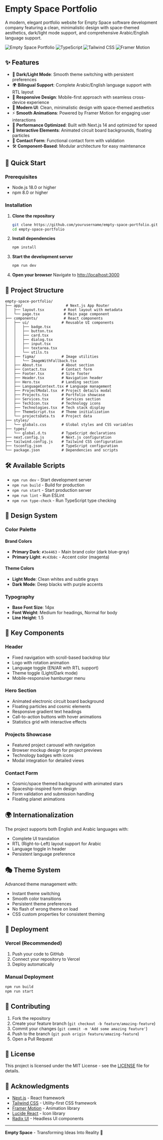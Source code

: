 # Empty Space Portfolio

A modern, elegant portfolio website for Empty Space software development company featuring a clean, minimalistic design with space-themed aesthetics, dark/light mode support, and comprehensive Arabic/English language support.

![Empty Space Portfolio](https://img.shields.io/badge/Next.js-14-black?style=for-the-badge&logo=next.js)
![TypeScript](https://img.shields.io/badge/TypeScript-5.2-blue?style=for-the-badge&logo=typescript)
![Tailwind CSS](https://img.shields.io/badge/Tailwind_CSS-3.3-38B2AC?style=for-the-badge&logo=tailwind-css)
![Framer Motion](https://img.shields.io/badge/Framer_Motion-10.16-0055FF?style=for-the-badge&logo=framer)

## ✨ Features

- 🌙 **Dark/Light Mode**: Smooth theme switching with persistent preferences
- 🌍 **Bilingual Support**: Complete Arabic/English language support with RTL layout
- 📱 **Responsive Design**: Mobile-first approach with seamless cross-device experience
- 🎨 **Modern UI**: Clean, minimalistic design with space-themed aesthetics
- ⚡ **Smooth Animations**: Powered by Framer Motion for engaging user interactions
- 🚀 **Performance Optimized**: Built with Next.js 14 and optimized for speed
- 🎯 **Interactive Elements**: Animated circuit board backgrounds, floating particles
- 📧 **Contact Form**: Functional contact form with validation
- 🛠 **Component-Based**: Modular architecture for easy maintenance

## 🚀 Quick Start

### Prerequisites

- Node.js 18.0 or higher
- npm 8.0 or higher

### Installation

1. **Clone the repository**
   ```bash
   git clone https://github.com/yourusername/empty-space-portfolio.git
   cd empty-space-portfolio
   ```

2. **Install dependencies**
   ```bash
   npm install
   ```

3. **Start the development server**
   ```bash
   npm run dev
   ```

4. **Open your browser**
   Navigate to [http://localhost:3000](http://localhost:3000)

## 📁 Project Structure

```
empty-space-portfolio/
├── app/                    # Next.js App Router
│   ├── layout.tsx         # Root layout with metadata
│   └── page.tsx           # Main page component
├── components/            # React components
│   ├── ui/               # Reusable UI components
│   │   ├── badge.tsx
│   │   ├── button.tsx
│   │   ├── card.tsx
│   │   ├── dialog.tsx
│   │   ├── input.tsx
│   │   ├── textarea.tsx
│   │   └── utils.ts
│   ├── figma/            # Image utilities
│   │   └── ImageWithFallback.tsx
│   ├── About.tsx         # About section
│   ├── Contact.tsx       # Contact form
│   ├── Footer.tsx        # Site footer
│   ├── Header.tsx        # Navigation header
│   ├── Hero.tsx          # Landing section
│   ├── LanguageContext.tsx # Language management
│   ├── ProjectModal.tsx  # Project details modal
│   ├── Projects.tsx      # Portfolio showcase
│   ├── Services.tsx      # Services section
│   ├── TechIcon.tsx      # Technology icons
│   ├── Technologies.tsx  # Tech stack display
│   ├── ThemeScript.tsx   # Theme initialization
│   └── projectsData.ts   # Project data
├── styles/
│   └── globals.css       # Global styles and CSS variables
├── types/
│   └── global.d.ts       # TypeScript declarations
├── next.config.js        # Next.js configuration
├── tailwind.config.js    # Tailwind CSS configuration
├── tsconfig.json         # TypeScript configuration
└── package.json          # Dependencies and scripts
```

## 🛠 Available Scripts

- `npm run dev` - Start development server
- `npm run build` - Build for production
- `npm run start` - Start production server
- `npm run lint` - Run ESLint
- `npm run type-check` - Run TypeScript type checking

## 🎨 Design System

### Color Palette

#### Brand Colors
- **Primary Dark**: `#3e4463` - Main brand color (dark blue-gray)
- **Primary Light**: `#c43b8c` - Accent color (magenta)

#### Theme Colors
- **Light Mode**: Clean whites and subtle grays
- **Dark Mode**: Deep blacks with purple accents

### Typography
- **Base Font Size**: 14px
- **Font Weight**: Medium for headings, Normal for body
- **Line Height**: 1.5

## 🌟 Key Components

### Header
- Fixed navigation with scroll-based backdrop blur
- Logo with rotation animation
- Language toggle (EN/AR with RTL support)
- Theme toggle (Light/Dark mode)
- Mobile-responsive hamburger menu

### Hero Section
- Animated electronic circuit board background
- Floating particles and cosmic elements
- Responsive gradient text headings
- Call-to-action buttons with hover animations
- Statistics grid with interactive effects

### Projects Showcase
- Featured project carousel with navigation
- Browser mockup design for project previews
- Technology badges with icons
- Modal integration for detailed views

### Contact Form
- Cosmic/space themed background with animated stars
- Spaceship-inspired form design
- Form validation and submission handling
- Floating planet animations

## 🌍 Internationalization

The project supports both English and Arabic languages with:
- Complete UI translation
- RTL (Right-to-Left) layout support for Arabic
- Language toggle in header
- Persistent language preference

## 🎭 Theme System

Advanced theme management with:
- Instant theme switching
- Smooth color transitions
- Persistent theme preferences
- No flash of wrong theme on load
- CSS custom properties for consistent theming

## 🚀 Deployment

### Vercel (Recommended)
1. Push your code to GitHub
2. Connect your repository to Vercel
3. Deploy automatically

### Manual Deployment
```bash
npm run build
npm run start
```

## 🤝 Contributing

1. Fork the repository
2. Create your feature branch (`git checkout -b feature/amazing-feature`)
3. Commit your changes (`git commit -m 'Add some amazing feature'`)
4. Push to the branch (`git push origin feature/amazing-feature`)
5. Open a Pull Request

## 📄 License

This project is licensed under the MIT License - see the [LICENSE](LICENSE) file for details.

## 🙏 Acknowledgments

- [Next.js](https://nextjs.org/) - React framework
- [Tailwind CSS](https://tailwindcss.com/) - Utility-first CSS framework
- [Framer Motion](https://www.framer.com/motion/) - Animation library
- [Lucide React](https://lucide.dev/) - Icon library
- [Radix UI](https://www.radix-ui.com/) - Headless UI components

---

**Empty Space** - Transforming Ideas Into Reality 🚀
